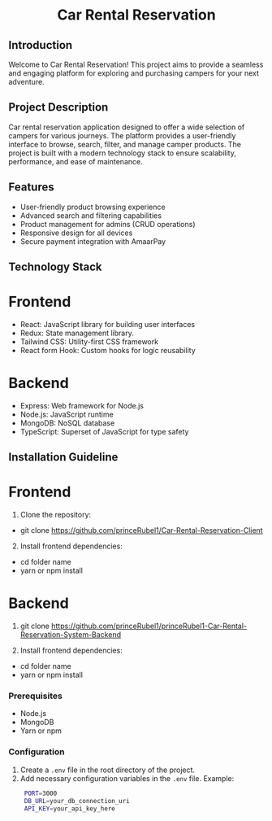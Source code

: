 <div align="center">
  <h1>Car Rental Reservation</h1>
</div>

## Introduction

Welcome to Car Rental Reservation! This project aims to provide a seamless and engaging platform for exploring and purchasing campers for your next adventure.

## Project Description

Car rental reservation application designed to offer a wide selection of campers for various journeys. The platform provides a user-friendly interface to browse, search, filter, and manage camper products. The project is built with a modern technology stack to ensure scalability, performance, and ease of maintenance.

## Features

- User-friendly product browsing experience
- Advanced search and filtering capabilities
- Product management for admins (CRUD operations)
- Responsive design for all devices
- Secure payment integration with AmaarPay

## Technology Stack

# Frontend

- React: JavaScript library for building user interfaces
- Redux: State management library.
- Tailwind CSS: Utility-first CSS framework
- React form Hook: Custom hooks for logic reusability

# Backend

- Express: Web framework for Node.js
- Node.js: JavaScript runtime
- MongoDB: NoSQL database
- TypeScript: Superset of JavaScript for type safety

## Installation Guideline

# Frontend

1. Clone the repository:

- git clone https://github.com/princeRubel1/Car-Rental-Reservation-Client

2. Install frontend dependencies:

- cd folder name
- yarn or npm install

# Backend

1. git clone https://github.com/princeRubel1/princeRubel1-Car-Rental-Reservation-System-Backend

2. Install frontend dependencies:

- cd folder name
- yarn or npm install

### Prerequisites

- Node.js
- MongoDB
- Yarn or npm

### Configuration

1. Create a `.env` file in the root directory of the project.
2. Add necessary configuration variables in the `.env` file.
   Example:
   ```bash
    PORT=3000
    DB_URL=your_db_connection_uri
    API_KEY=your_api_key_here
   ```
